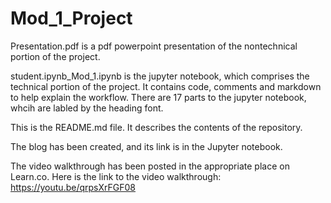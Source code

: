 # Mod_1_Project

Presentation.pdf is a pdf powerpoint presentation of the nontechnical portion of the project.

student.ipynb_Mod_1.ipynb is the jupyter notebook, which comprises the technical portion of the project.  It contains code, comments and markdown to help explain the workflow.  There are 17 parts to the jupyter notebook, whcih are labled by the heading font.

This is the README.md file.  It describes the contents of the repository.

The blog has been created, and its link is in the Jupyter notebook.

The video walkthrough has been posted in the appropriate place on Learn.co.  Here is the link to the video walkthrough: https://youtu.be/qrpsXrFGF08
